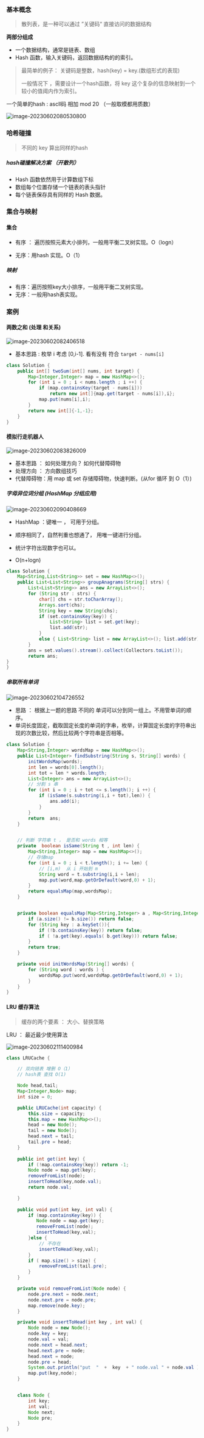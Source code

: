 ### 基本概念

> 散列表，是一种可以通过 ”关键码“ 直接访问的数据结构

**两部分组成**

* 一个数据结构，通常是链表、数组
* Hash 函数，输入关键码，返回数据结构的的索引。

> 最简单的例子：	关键码是整数，hash(key) = key.(数组形式的表现)
>
> 一般情况下 ，需要设计一个hash函数，将 key 这个复杂的信息映射到一个较小的值阈内作为索引。

一个简单的hash : ascll码 相加 mod 20 （一般取模都用质数）

![image-20230602080530800](%E5%93%88%E5%B8%8C%E8%A1%A8%E3%80%81%E9%9B%86%E5%90%88%E3%80%81%E6%98%A0%E5%B0%84.assets/image-20230602080530800.png)

### 哈希碰撞

> 不同的 key 算出同样的hash

##### hash碰撞解决方案 （开散列）

* Hash 函数依然用于计算数组下标
* 数组每个位置存储一个链表的表头指针
* 每个链表保存具有同样的 Hash 数据。

### 集合与映射

#### 集合

* 有序 ： 遍历按照元素大小排列，一般用平衡二叉树实现。O（logn）

* 无序：用hash 实现。O（1）

##### 映射 

* 有序：遍历按照key大小排序，一般用平衡二叉树实现。
* 无序：一般用hash表实现。

### 案例

#### 两数之和 (处理 和关系)

![image-20230602082406518](%E5%93%88%E5%B8%8C%E8%A1%A8%E3%80%81%E9%9B%86%E5%90%88%E3%80%81%E6%98%A0%E5%B0%84.assets/image-20230602082406518.png)

* 基本思路 : 枚举 i 考虑 [0,i-1]. 看有没有 符合 `target - nums[i]`

```java
class Solution {
    public int[] twoSum(int[] nums, int target) {
        Map<Integer,Integer> map = new HashMap<>();
        for (int i = 0 ; i < nums.length ; i ++) {
            if (map.containsKey(target - nums[i])) 
                return new int[]{map.get(target - nums[i]),i};
            map.put(nums[i],i);
        }
        return new int[]{-1,-1};
    }
}
```

#### 模拟行走机器人

![image-20230602083826009](%E5%93%88%E5%B8%8C%E8%A1%A8%E3%80%81%E9%9B%86%E5%90%88%E3%80%81%E6%98%A0%E5%B0%84.assets/image-20230602083826009.png)

* 基本思路 ： 如何处理方向？ 如何代替障碍物
* 处理方向 ： 方向数组技巧
* 代替障碍物：用 map 或 set 存储障碍物，快速判断。(从for 循环 到 O（1）)

##### 字母异位词分组 (HashMap 分组应用)

![image-20230602090408669](%E5%93%88%E5%B8%8C%E8%A1%A8%E3%80%81%E9%9B%86%E5%90%88%E3%80%81%E6%98%A0%E5%B0%84.assets/image-20230602090408669.png)

* HashMap ：键唯一 ， 可用于分组。

* 顺序相同了，自然判重也想通了， 用唯一键进行分组。
* 统计字符出现数字也可以。
* O(n+logn)

```java
class Solution {
    Map<String,List<String>> set = new HashMap<>();
    public List<List<String>> groupAnagrams(String[] strs) {
        List<List<String>> ans = new ArrayList<>();
        for (String str : strs) {
            char[] chs = str.toCharArray();
            Arrays.sort(chs);
            String key = new String(chs);
            if (set.containsKey(key)) {
                List<String> list = set.get(key);
                list.add(str);
            }
            else { List<String> list = new ArrayList<>(); list.add(str);  set.put(key,list); }
        }
        ans = set.values().stream().collect(Collectors.toList());
        return ans;       
}
}
```

##### 串联所有单词

![image-20230602104726552](%E5%93%88%E5%B8%8C%E8%A1%A8%E3%80%81%E9%9B%86%E5%90%88%E3%80%81%E6%98%A0%E5%B0%84.assets/image-20230602104726552.png)

* 思路 ： 根据上一题的思路 不同的 单词可以分到同一组上。不用管单词的顺序。
* 单词长度固定，截取固定长度的单词的字串，枚举，计算固定长度的字符串出现的次数比较，然后比较两个字符串是否相等。

```java
class Solution {
    Map<String,Integer> wordsMap = new HashMap<>();
    public List<Integer> findSubstring(String s, String[] words) {
        initWordsMap(words);
        int len = words[0].length();
        int tot = len * words.length;
        List<Integer> ans = new ArrayList<>();
        // 分割 s 串
        for (int i = 0 ; i + tot <= s.length(); i ++) {
            if (isSame(s.substring(i,i + tot),len)) {
                ans.add(i);
            }
        }
        return  ans;
    }   


    // 判断 字符串 t ， 是否和 words 相等
    private  boolean isSame(String t , int len) {
        Map<String,Integer> map = new HashMap<>();
        // 存储map
        for (int i = 0 ; i < t.length(); i += len) {
            // [i,m)  从 i 开始到 m
            String word = t.substring(i,i + len);
            map.put(word,map.getOrDefault(word,0) + 1);
        }
        return equalsMap(map,wordsMap);
    }


    private boolean equalsMap(Map<String,Integer> a , Map<String,Integer> b) {
        if (a.size() != b.size()) return false;
        for (String key : a.keySet()){
            if (!b.containsKey(key)) return false;
            if ( !a.get(key).equals( b.get(key))) return false;
        }
        return true;
    }

    private void initWordsMap(String[] words) {
        for (String word : words ) {
            wordsMap.put(word,wordsMap.getOrDefault(word,0) + 1);
        }
    }
}
```

#### LRU 缓存算法

> 缓存的两个要素 ： 大小、替换策略

LRU ： 最近最少使用算法

![image-20230602111400984](%E5%93%88%E5%B8%8C%E8%A1%A8%E3%80%81%E9%9B%86%E5%90%88%E3%80%81%E6%98%A0%E5%B0%84.assets/image-20230602111400984.png)

```java
class LRUCache {

    // 双向链表 增删 O（1）
    // hash表 查找 O(1)

    Node head,tail;
    Map<Integer,Node> map;
    int size = 0;

    public LRUCache(int capacity) {
        this.size = capacity;
        this.map = new HashMap<>();
        head = new Node();
        tail = new Node();
        head.next = tail;
        tail.pre = head;
    }
    
    public int get(int key) {
        if (!map.containsKey(key)) return -1;
        Node node = map.get(key);
        removeFromList(node);
        insertToHead(key,node.val);
        return node.val;

    }
    
    public void put(int key, int val) {
        if (map.containsKey(key)) {
           Node node = map.get(key);
           removeFromList(node);
           insertToHead(key,val);
        }else {
            // 不存在
            insertToHead(key,val);
        }
        if ( map.size() > size) {
            removeFromList(tail.pre);
        }
    }

    private void removeFromList(Node node) {
        node.pre.next = node.next;
        node.next.pre = node.pre;
        map.remove(node.key);
    }

    private void insertToHead(int key , int val) {
        Node node = new Node();
        node.key = key;
        node.val = val;
        node.next = head.next;
        head.next.pre = node;
        head.next = node;
        node.pre = head;
        System.out.println("put  "  +  key  + " node.val " + node.val );
        map.put(key,node);
    }


    class Node {
        int key;
        int val;
        Node next;
        Node pre;
    }
}
```

